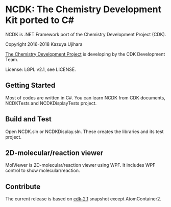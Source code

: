 # NCDK: The Chemistry Development Kit ported to C# 

NCDK is .NET Framework port of the Chemistry Development Project (CDK).

Copyright 2016-2018 Kazuya Ujihara

[The Chemistry Development Project](https://github.com/cdk/cdk) is developing by the CDK Development Team.

License: LGPL v2.1, see LICENSE.

## Getting Started
Most of codes are written in C#. You can learn NCDK from CDK documents, NCDKTests and NCDKDisplayTests project.

## Build and Test
Open NCDK.sln or NCDKDisplay.sln. These creates the libraries and its test project.

## 2D-molecular/reaction viewer  
MolViewer is 2D-molecular/reaction viewer using WPF. It includes WPF control to show molecular/reaction.

## Contribute
The current release is based on [cdk-2.1](https://github.com/cdk/cdk/tree/8781a09925eace145d5c0133ebcdddbefafebb48) snapshot except AtomContainer2.
